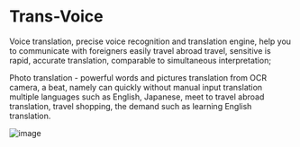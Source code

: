 # Trans-Voice

Voice translation, precise voice recognition and translation engine, help you to communicate with foreigners easily travel abroad travel, sensitive is rapid, accurate translation, comparable to simultaneous interpretation;


Photo translation - powerful words and pictures translation from OCR camera, a beat, namely can quickly without manual input translation multiple languages such as English, Japanese, meet to travel abroad translation, travel shopping, the demand such as learning English translation.



![image](https://www.github.com/kuanliangg/Trans-Voice/master/1.png)

